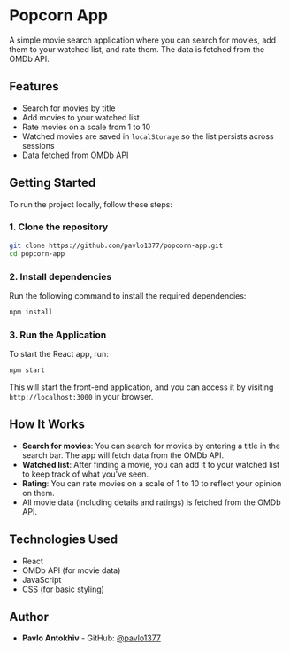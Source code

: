 
# Popcorn App

A simple movie search application where you can search for movies, add them to your watched list, and rate them. The data is fetched from the OMDb API.

## Features

- Search for movies by title
- Add movies to your watched list
- Rate movies on a scale from 1 to 10
- Watched movies are saved in `localStorage` so the list persists across sessions
- Data fetched from OMDb API

## Getting Started

To run the project locally, follow these steps:

### 1. Clone the repository

```bash
git clone https://github.com/pavlo1377/popcorn-app.git
cd popcorn-app
```

### 2. Install dependencies

Run the following command to install the required dependencies:

```bash
npm install
```

### 3. Run the Application

To start the React app, run:

```bash
npm start
```

This will start the front-end application, and you can access it by visiting `http://localhost:3000` in your browser.

## How It Works

- **Search for movies**: You can search for movies by entering a title in the search bar. The app will fetch data from the OMDb API.
- **Watched list**: After finding a movie, you can add it to your watched list to keep track of what you've seen.
- **Rating**: You can rate movies on a scale of 1 to 10 to reflect your opinion on them.
- All movie data (including details and ratings) is fetched from the OMDb API.

## Technologies Used

- React
- OMDb API (for movie data)
- JavaScript
- CSS (for basic styling)

## Author

- **Pavlo Antokhiv** - GitHub: [@pavlo1377](https://github.com/pavlo1377)

